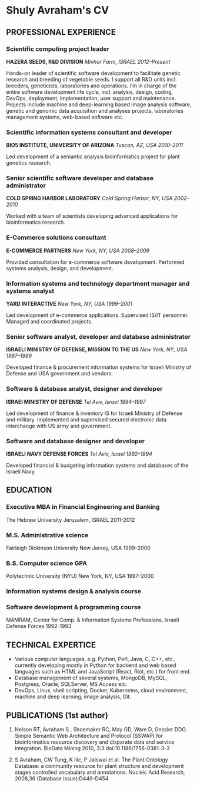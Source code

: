 # Shuly Avraham's CV

## PROFESSIONAL EXPERIENCE

### Scientific computing project leader
**HAZERA SEEDS, R&D DIVISION** 	*Mivhor Farm, ISRAEL 	2012–Present*

Hands-on leader of scientific software development to facilitate genetic research and breeding of vegetable seeds. I support all R&D units incl. breeders, geneticists, laboratories and operations. I’m in charge of the entire software development life cycle, incl. analysis, design, coding, DevOps, deployment, implementation, user support and maintenance. Projects include machine and deep-learning based image analysis software, genetic and genomic data acquisition and analyses projects, laboratories management systems, web-based software etc.

### Scientific information systems consultant and developer
**BIO5 INSTITUTE, UNIVERSITY OF ARIZONA** 	 *Tuscon, AZ, USA 	2010–2011* 

Led development of a semantic analysis bioinformatics project for plant genetics research.

### Senior scientific software developer and database administrator
**COLD SPRING HARBOR LABORATORY**	*Cold Spring Harbor, NY, USA 	2002–2010*

Worked with a team of scientists developing advanced applications for bioinformatics research. 

### E-Commerce solutions consultant
**E-COMMERCE PARTNERS**                         *New York, NY, USA 	 2008–2009* 

Provided consultation for e-commerce software development. Performed systems analysis, design, and development.

### Information systems and technology department manager and systems analyst
**YARD INTERACTIVE** 	*New York, NY, USA 	1999–2001*

Led development of e-commerce applications. Supervised IS/IT personnel. Managed and coordinated projects. 

### Senior software analyst, developer and database administrator 
**ISRAELI MINISTRY OF DEFENSE, MISSION TO THE US** *New York, NY, USA	1997–1999*

Developed finance & procurement information systems for Israeli Ministry of Defense and USA government and vendors. 

### Software & database analyst, designer and developer
**ISRAEI MINISTRY OF DEFENSE**	 *Tel Aviv, Israel	1994–1997*

Led development of finance & inventory IS for Israeli Ministry of Defense and military. Implemented and supervised secured electronic data interchange with US army and government.

### Software and database designer and developer
**ISRAELI NAVY DEFENSE FORCES** 	*Tel Aviv, Israel	1992–1994*

Developed financial & budgeting information systems and databases of the Israeli Navy.

## EDUCATION

### Executive MBA in Financial Engineering and Banking
The Hebrew University 	Jerusalem, ISRAEL    2011-2012
	
### M.S. Administrative science 
Fairleigh Dickinson University 	New Jersey, USA 	1999–2000

### B.S. Computer science GPA
Polytechnic University (NYU)	New York, NY, USA 	1997–2000
 
### Information systems design & analysis course	
### Software development & programming course		
MAMRAM, Center for Comp. & Information Systems Professions, Israeli Defense Forces 1992-1993

## TECHNICAL EXPERTICE

* Various computer languages, e.g. Python, Perl, Java, C, C++, etc., currently developing mostly in Python for backend and web based languages such as HTML and JavaScript (React, Riot, etc.) for front end. 
* Database management of several systems, MongoDB, MySQL, Postgress, Oracle, SQLServer, MS Access etc. 
* DevOps, Linux, shell scripting, Docker, Kubernetes, cloud environment, machine and deep learning, image analysis, Git.

## PUBLICATIONS (1st author)

1. Nelson RT, Avraham S , Shoemaker RC, May GD, Ware D, Gessler DDG. Simple Semantic Web Architecture and Protocol (SSWAP) for bioinformatics resource discovery and disparate data and service integration. BioData Mining 2010, 3:3 doi:10.1186/1756-0381-3-3

2. S Avraham, CW Tung, K Ilic, P Jaiswal et al. The Plant Ontology Database: a community resource for plant structure and development stages controlled vocabulary and annotations. Nucleic Acid Research, 2008,36 (Database issue):D449-D454
